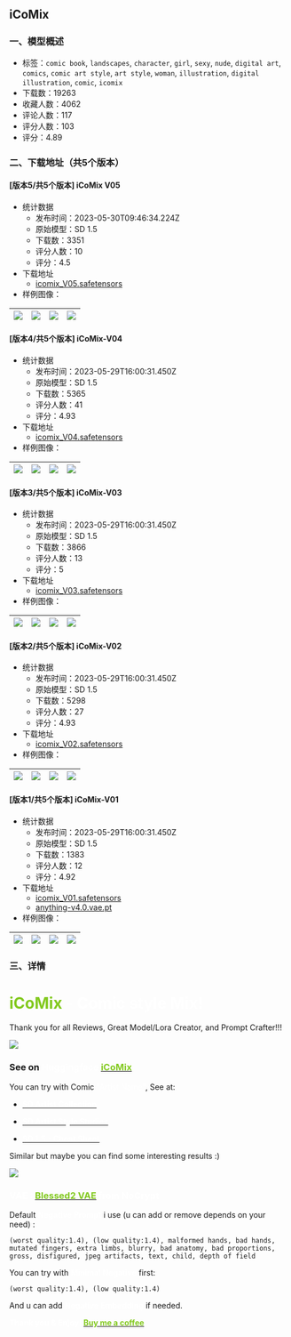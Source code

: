 ## iCoMix
### 一、模型概述

- 标签：`comic book`, `landscapes`, `character`, `girl`, `sexy`, `nude`, `digital art`, `comics`, `comic art style`, `art style`, `woman`, `illustration`, `digital illustration`, `comic`, `icomix`
- 下载数：19263
- 收藏人数：4062
- 评论人数：117
- 评分人数：103
- 评分：4.89

### 二、下载地址（共5个版本）

#### [版本5/共5个版本] iCoMix V05

- 统计数据
  - 发布时间：2023-05-30T09:46:34.224Z
  - 原始模型：SD 1.5
  - 下载数：3351
  - 评分人数：10
  - 评分：4.5
- 下载地址
  - [icomix_V05.safetensors](https://civitai.com/api/download/models/84783)
- 样例图像：

| <img src="https://image.civitai.com/xG1nkqKTMzGDvpLrqFT7WA/d063a357-0da4-4087-8f3e-3a678e0e3ff8/width=450/959125.jpeg" /> | <img src="https://image.civitai.com/xG1nkqKTMzGDvpLrqFT7WA/50589e07-fadc-43ef-94b7-aba1e29a46f5/width=450/959257.jpeg" /> | <img src="https://image.civitai.com/xG1nkqKTMzGDvpLrqFT7WA/b9d969fd-8432-406f-b556-4c07af2b9eed/width=450/959267.jpeg" /> | <img src="https://image.civitai.com/xG1nkqKTMzGDvpLrqFT7WA/47cb399d-f9e6-4649-a004-325fdf811b86/width=450/959291.jpeg" /> |
| ---- | ---- | ---- | ---- |

#### [版本4/共5个版本] iCoMix-V04

- 统计数据
  - 发布时间：2023-05-29T16:00:31.450Z
  - 原始模型：SD 1.5
  - 下载数：5365
  - 评分人数：41
  - 评分：4.93
- 下载地址
  - [icomix_V04.safetensors](https://civitai.com/api/download/models/43844)
- 样例图像：

| <img src="https://image.civitai.com/xG1nkqKTMzGDvpLrqFT7WA/bee10130-d5f1-4ad3-8d7a-88683a463200/width=450/480033.jpeg" /> | <img src="https://image.civitai.com/xG1nkqKTMzGDvpLrqFT7WA/76903f03-d711-4dd8-f107-80cb8e35b900/width=450/480041.jpeg" /> | <img src="https://image.civitai.com/xG1nkqKTMzGDvpLrqFT7WA/084d0c21-82f9-4c4a-92be-70ac9b38c700/width=450/479827.jpeg" /> | <img src="https://image.civitai.com/xG1nkqKTMzGDvpLrqFT7WA/63211a8b-fa6a-423e-4170-5da110993100/width=450/480035.jpeg" /> |
| ---- | ---- | ---- | ---- |

#### [版本3/共5个版本] iCoMix-V03

- 统计数据
  - 发布时间：2023-05-29T16:00:31.450Z
  - 原始模型：SD 1.5
  - 下载数：3866
  - 评分人数：13
  - 评分：5
- 下载地址
  - [icomix_V03.safetensors](https://civitai.com/api/download/models/31548)
- 样例图像：

| <img src="https://image.civitai.com/xG1nkqKTMzGDvpLrqFT7WA/3b1e73fc-654c-41e2-27ad-0e3f8c90e600/width=450/359195.jpeg" /> | <img src="https://image.civitai.com/xG1nkqKTMzGDvpLrqFT7WA/fc49c01d-15ad-4f49-18fa-a5c33f0f8600/width=450/359194.jpeg" /> | <img src="https://image.civitai.com/xG1nkqKTMzGDvpLrqFT7WA/2987827a-0f00-4068-ce91-c84af6d15100/width=450/359193.jpeg" /> | <img src="https://image.civitai.com/xG1nkqKTMzGDvpLrqFT7WA/8de2e3bd-b7f4-4e38-d199-842491eb3200/width=450/359192.jpeg" /> |
| ---- | ---- | ---- | ---- |

#### [版本2/共5个版本] iCoMix-V02

- 统计数据
  - 发布时间：2023-05-29T16:00:31.450Z
  - 原始模型：SD 1.5
  - 下载数：5298
  - 评分人数：27
  - 评分：4.93
- 下载地址
  - [icomix_V02.safetensors](https://civitai.com/api/download/models/21278)
- 样例图像：

| <img src="https://image.civitai.com/xG1nkqKTMzGDvpLrqFT7WA/bfd58cdb-7829-43a0-6991-f3824b43c600/width=450/225530.jpeg" /> | <img src="https://image.civitai.com/xG1nkqKTMzGDvpLrqFT7WA/0a2701d0-5bf1-4782-abe0-5cce1a6b4800/width=450/225529.jpeg" /> | <img src="https://image.civitai.com/xG1nkqKTMzGDvpLrqFT7WA/93c3e37c-c077-48eb-6189-72aeddeef900/width=450/225528.jpeg" /> | <img src="https://image.civitai.com/xG1nkqKTMzGDvpLrqFT7WA/37d3b35d-97c4-406f-59b4-d31cebd9f600/width=450/225527.jpeg" /> |
| ---- | ---- | ---- | ---- |

#### [版本1/共5个版本] iCoMix-V01

- 统计数据
  - 发布时间：2023-05-29T16:00:31.450Z
  - 原始模型：SD 1.5
  - 下载数：1383
  - 评分人数：12
  - 评分：4.92
- 下载地址
  - [icomix_V01.safetensors](https://civitai.com/api/download/models/19083)
  - [anything-v4.0.vae.pt](https://civitai.com/api/download/models/19083?type=VAE&format=Other)
- 样例图像：

| <img src="https://image.civitai.com/xG1nkqKTMzGDvpLrqFT7WA/ccb647a4-7551-4973-9170-8ab9bd7fec00/width=450/199715.jpeg" /> | <img src="https://image.civitai.com/xG1nkqKTMzGDvpLrqFT7WA/f382093a-2b1b-4a20-95d8-2b6e28cd1f00/width=450/199731.jpeg" /> | <img src="https://image.civitai.com/xG1nkqKTMzGDvpLrqFT7WA/4486d715-7687-49d8-31bb-f8226c51d200/width=450/199730.jpeg" /> | <img src="https://image.civitai.com/xG1nkqKTMzGDvpLrqFT7WA/77e33cfc-8f1c-4307-831c-d012cd052800/width=450/199729.jpeg" /> |
| ---- | ---- | ---- | ---- |


### 三、详情
<h1 id="comic-style-mix"><span style="color:rgb(130, 201, 30)">iCoMix</span><span style="color:rgb(255, 255, 255)"> - Comic style Mix!</span></h1><p>Thank you for all Reviews, Great Model/Lora Creator, and Prompt Crafter!!!</p><p><img src="https://imagecache.civitai.com/xG1nkqKTMzGDvpLrqFT7WA/d31bbf40-7ad1-42e6-8e01-85c8f0973400/width=525/d31bbf40-7ad1-42e6-8e01-85c8f0973400.jpeg" /></p><p></p><h3 id="see-on-huggingface-icomix">See on <span style="color:rgb(255, 255, 255)">Huggingface</span> <a target="_blank" rel="ugc" href="https://huggingface.co/losti/iCoMix"><span style="color:rgb(130, 201, 30)">iCoMix</span></a></h3><p></p><p>You can try with Comic <span style="color:rgb(255, 255, 255)">"Artist Name"</span>, See at:</p><ul><li><p><a target="_blank" rel="ugc" href="https://sgreens.notion.site/sgreens/4ca6f4e229e24da6845b6d49e6b08ae7?v=fdf861d1c65d456e98904fe3f3670bd3"><strong><span style="color:rgb(255, 255, 255)">SD Artist Collection</span></strong></a></p></li><li><p><a target="_blank" rel="ugc" href="https://proximacentaurib.notion.site/e28a4f8d97724f14a784a538b8589e7d?v=42948fd8f45c4d47a0edfc4b78937474"><strong><span style="color:rgb(255, 255, 255)">SD Artist Style Studies</span></strong></a></p></li><li><p><a target="_blank" rel="ugc" href="https://supagruen.github.io/StableDiffusion-CheatSheet/"><strong><span style="color:#ffffff">SD 1.5 - Cheat Sheet</span></strong></a></p></li></ul><p></p><p>Similar but maybe you can find some interesting results :)</p><p><img src="https://image.civitai.com/xG1nkqKTMzGDvpLrqFT7WA/602f8c64-b845-4488-8e46-eaa6e3a1127d/width=525/602f8c64-b845-4488-8e46-eaa6e3a1127d.jpeg" /></p><p></p><h3 id="heading-113"><span style="color:rgb(255, 255, 255)">VAE :</span> <a target="_blank" rel="ugc" href="https://huggingface.co/NoCrypt/blessed_vae"><strong><span style="color:rgb(130, 201, 30)">Blessed2 VAE</span></strong></a> <span style="color:rgb(255, 255, 255)">from NoCrypt</span></h3><p></p><p>Default <strong><span style="color:rgb(255, 255, 255)">Negative Prompt</span></strong> i use (u can add or remove depends on your need) :</p><pre><code>(worst quality:1.4), (low quality:1.4), malformed hands, bad hands, mutated fingers, extra limbs, blurry, bad anatomy, bad proportions, gross, disfigured, jpeg artifacts, text, child, depth of field</code></pre><p>You can try with <strong><span style="color:rgb(255, 255, 255)">Minimal Negative</span></strong> first:</p><pre><code>(worst quality:1.4), (low quality:1.4)</code></pre><p>And u can add <strong><span style="color:rgb(255, 255, 255)">Negative Embedding</span></strong> if needed.</p><p></p><p><strong><span style="color:rgb(255, 255, 255)">Thank you &amp; Enjoy!</span> </strong><a target="_blank" rel="ugc" href="https://beacons.ai/lostdogplay"><strong><span style="color:rgb(130, 201, 30)">Buy me a coffee</span></strong></a></p>